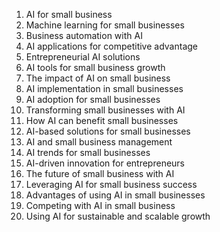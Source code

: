 1. AI for small business
2. Machine learning for small businesses
3. Business automation with AI
4. AI applications for competitive advantage
5. Entrepreneurial AI solutions
6. AI tools for small business growth
7. The impact of AI on small business
8. AI implementation in small businesses
9. AI adoption for small businesses
10. Transforming small businesses with AI
11. How AI can benefit small businesses
12. AI-based solutions for small businesses
13. AI and small business management
14. AI trends for small businesses
15. AI-driven innovation for entrepreneurs
16. The future of small business with AI
17. Leveraging AI for small business success
18. Advantages of using AI in small businesses
19. Competing with AI in small business
20. Using AI for sustainable and scalable growth
